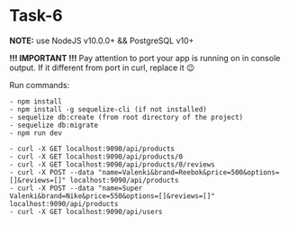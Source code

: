 Task-6
=======

**NOTE:** use NodeJS v10.0.0+ && PostgreSQL v10+

**!!! IMPORTANT !!!**
Pay attention to port your app is running on in console output. If it different from port in curl, replace it :wink:

Run commands:
```
- npm install
- npm install -g sequelize-cli (if not installed)
- sequelize db:create (from root directory of the project)
- sequelize db:migrate
- npm run dev

- curl -X GET localhost:9090/api/products
- curl -X GET localhost:9090/api/products/0
- curl -X GET localhost:9090/api/products/0/reviews
- curl -X POST --data "name=Valenki&brand=Reebok&price=500&options=[]&reviews=[]" localhost:9090/api/products
- curl -X POST --data "name=Super Valenki&brand=Nike&price=550&options=[]&reviews=[]" localhost:9090/api/products
- curl -X GET localhost:9090/api/users

```
